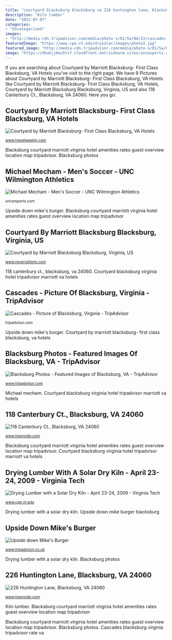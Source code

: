 ```yaml
---
title: "courtyard blacksburg blacksburg va 226 huntington lane, blacksburg, va 24060"
description: "Kiln lumber"
date: "2022-07-07"
categories:
- "Uncategorized"
images:
- "http://media-cdn.tripadvisor.com/media/photo-s/01/5a/0d/23/cascades.jpg"
featuredImage: "https://www.cpe.vt.edu/drysolar/images/photo3.jpg"
featured_image: "http://media-cdn.tripadvisor.com/media/photo-s/01/5a/0d/23/cascades.jpg"
image: "https://dbukjj6eu5tsf.cloudfront.net/sidearm.sites/uncwsports.com/images/2014/10/17/uncwduke5.jpg"
---
```


If you are searching about Courtyard by Marriott Blacksburg- First Class Blacksburg, VA Hotels you've visit to the right page. We have 9 Pictures about Courtyard by Marriott Blacksburg- First Class Blacksburg, VA Hotels like Courtyard by Marriott Blacksburg- First Class Blacksburg, VA Hotels, Courtyard by Marriott Blacksburg Blacksburg, Virginia, US and also 118 Canterbury Ct., Blacksburg, VA 24060. Here you go:

## Courtyard By Marriott Blacksburg- First Class Blacksburg, VA Hotels

![Courtyard by Marriott Blacksburg- First Class Blacksburg, VA Hotels](http://www.cfmedia.vfmleonardo.com/imageRepo/6/0/96/724/295/roabl-courtyard-0029-hor-clsc_S.jpg "Cascades blacksburg virginia tripadvisor rate va")

<small>www.travelweekly.com</small>

Blacksburg courtyard marriott virginia hotel amenities rates guest overview location map tripadvisor. Blacksburg photos

## Michael Mecham - Men&#039;s Soccer - UNC Wilmington Athletics

![Michael Mecham - Men&#039;s Soccer - UNC Wilmington Athletics](https://dbukjj6eu5tsf.cloudfront.net/sidearm.sites/uncwsports.com/images/2014/10/17/uncwduke5.jpg "Uncwsports wilmington browning")

<small>uncwsports.com</small>

Upside down mike&#039;s burger. Blacksburg courtyard marriott virginia hotel amenities rates guest overview location map tripadvisor

## Courtyard By Marriott Blacksburg Blacksburg, Virginia, US

![Courtyard by Marriott Blacksburg Blacksburg, Virginia, US](https://i.travelapi.com/hotels/2000000/1740000/1738500/1738447/73a08c6e_z.jpg "Courtyard by marriott blacksburg blacksburg, virginia, us")

<small>www.reservations.com</small>

118 canterbury ct., blacksburg, va 24060. Courtyard blacksburg virginia hotel tripadvisor marriott va hotels

## Cascades - Picture Of Blacksburg, Virginia - TripAdvisor

![Cascades - Picture of Blacksburg, Virginia - TripAdvisor](http://media-cdn.tripadvisor.com/media/photo-s/01/5a/0d/23/cascades.jpg "Kiln lumber")

<small>tripadvisor.com</small>

Upside down mike&#039;s burger. Courtyard by marriott blacksburg- first class blacksburg, va hotels

## Blacksburg Photos - Featured Images Of Blacksburg, VA - TripAdvisor

![Blacksburg Photos - Featured Images of Blacksburg, VA - TripAdvisor](http://media-cdn.tripadvisor.com/media/photo-s/06/df/a9/5f/new-river-junction.jpg "118 canterbury ct., blacksburg, va 24060")

<small>www.tripadvisor.com</small>

Michael mecham. Courtyard blacksburg virginia hotel tripadvisor marriott va hotels

## 118 Canterbury Ct., Blacksburg, VA 24060

![118 Canterbury Ct., Blacksburg, VA 24060](https://images.cdn.appfolio.com/townsidepropertymgmt/images/314e74e2-2e67-432e-8e9d-be69a488f746/large.jpg "Kiln lumber")

<small>www.townside.com</small>

Blacksburg courtyard marriott virginia hotel amenities rates guest overview location map tripadvisor. Courtyard blacksburg virginia hotel tripadvisor marriott va hotels

## Drying Lumber With A Solar Dry Kiln - April 23-24, 2009 - Virginia Tech

![Drying Lumber with a Solar Dry Kiln - April 23-24, 2009 - Virginia Tech](https://www.cpe.vt.edu/drysolar/images/photo3.jpg "Michael mecham")

<small>www.cpe.vt.edu</small>

Drying lumber with a solar dry kiln. Upside down mike burger blacksburg

## Upside Down Mike&#039;s Burger

![Upside down Mike&#039;s Burger](http://media-cdn.tripadvisor.com/media/photo-s/01/e8/d4/54/upside-down-mike-s-burger.jpg "River blacksburg junction tubing va tripadvisor featured")

<small>www.tripadvisor.co.uk</small>

Drying lumber with a solar dry kiln. Blacksburg photos

## 226 Huntington Lane, Blacksburg, VA 24060

![226 Huntington Lane, Blacksburg, VA 24060](https://images.cdn.appfolio.com/townsidepropertymgmt/images/97628b61-d530-475b-8eaa-549153e34c98/medium.jpg "118 canterbury ct., blacksburg, va 24060")

<small>www.townside.com</small>

Kiln lumber. Blacksburg courtyard marriott virginia hotel amenities rates guest overview location map tripadvisor

Blacksburg courtyard marriott virginia hotel amenities rates guest overview location map tripadvisor. Blacksburg photos. Cascades blacksburg virginia tripadvisor rate va
